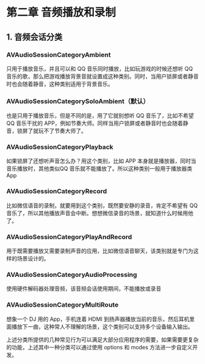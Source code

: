 # 第二章 音频播放和录制

## 1. 音频会话分类

### AVAudioSessionCategoryAmbient
只用于播放音乐，并且可以和 QQ 音乐同时播放，比如玩游戏的时候还想听 QQ 音乐的歌，那么把游戏播放背景音就设置成这种类别。同时，当用户锁屏或者静音时也会随着静音，这种类别适用于背景音乐。
### AVAudioSessionCategorySoloAmbient（默认）
也是只用于播放音乐，但是不同的是，用了它就别想听 QQ 音乐了，比如不希望 QQ 音乐干扰的 APP，例如节奏大师。同样当用户锁屏或者静音时也会随着静音，锁屏了就玩不了节奏大师了。
### AVAudioSessionCategoryPlayback 
如果锁屏了还想听声音怎么办？用这个类别，比如 APP 本身就是播放器，同时当音乐播放时，其他类似QQ 音乐就不能播放了。所以这种类别一般用于播放器类 App
### AVAudioSessionCategoryRecord 
比如微信语音的录制，就要用到这个类别，既然要安静的录音，肯定不希望有 QQ 音乐了，所以其他播放声音会中断。想想微信录音的场景，就知道什么时候用他了。
### AVAudioSessionCategoryPlayAndRecord 
用于既需要播放又需要录制声音的应用，比如微信语音聊天，该类别就是专门为这样的场景设计的。
### AVAudioSessionCategoryAudioProcessing 
使用硬件解码器处理音频，该音频会话使用期间，不能播放或录音
### AVAudioSessionCategoryMultiRoute 
想象一个 DJ 用的 App，手机连着 HDMI 到扬声器播放当前的音乐，然后耳机里面播放下一曲，这种常人不理解的场景，这个类别可以支持多个设备输入输出。

上述分类所提供的几种常见行为可以满足大部分应用程序的需要，如果需要更复杂的功能，上述其中一种分类可以通过使用 options 和 modes 方法进一步自定义开发。
